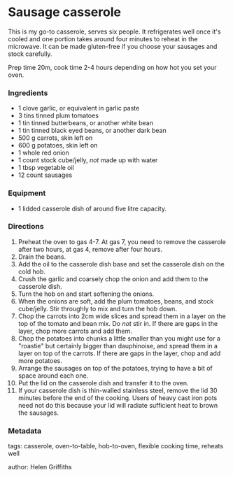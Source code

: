 # Sausage casserole

This is my go-to casserole, serves six people.  It refrigerates well once it's cooled and one portion takes around four minutes to reheat in the microwave.  It can be made gluten-free if you choose your sausages and stock carefully.

Prep time 20m, cook time 2-4 hours depending on how hot you set your oven.

### Ingredients

* 1 clove garlic, or equivalent in garlic paste
* 3 tins tinned plum tomatoes
* 1 tin tinned butterbeans, or another white bean
* 1 tin tinned black eyed beans, or another dark bean
* 500 g carrots, skin left on
* 600 g potatoes, skin left on
* 1 whole red onion
* 1 count stock cube/jelly, *not* made up with water
* 1 tbsp vegetable oil
* 12 count sausages

### Equipment

* 1 lidded casserole dish of around five litre capacity.

### Directions

1. Preheat the oven to gas 4-7. At gas 7, you need to remove the casserole after two hours, at gas 4, remove after four hours.
2. Drain the beans.
3. Add the oil to the casserole dish base and set the casserole dish on the cold hob.
4. Crush the garlic and coarsely chop the onion and add them to the casserole dish.
5. Turn the hob on and start softening the onions.
6. When the onions are soft, add the plum tomatoes, beans, and stock cube/jelly. Stir throughly to mix and turn the hob down.
7. Chop the carrots into 2cm wide slices and spread them in a layer on the top of the tomato and bean mix. Do *not* stir in. If there are gaps in the layer, chop more carrots and add them.
8. Chop the potatoes into chunks a little smaller than you might use for a "roastie" but certainly bigger than dauphinoise, and spread them in a layer on top of the carrots. If there are gaps in the layer, chop and add more potatoes.
9. Arrange the sausages on top of the potatoes, trying to have a bit of space around each one.
10. Put the lid on the casserole dish and transfer it to the oven.
11. If your casserole dish is thin-walled stainless steel, remove the lid 30 minutes before the end of the cooking.  Users of heavy cast iron pots need not do this because your lid will radiate sufficient heat to brown the sausages.

### Metadata

tags: casserole, oven-to-table, hob-to-oven, flexible cooking time, reheats well

author: Helen Griffiths 
